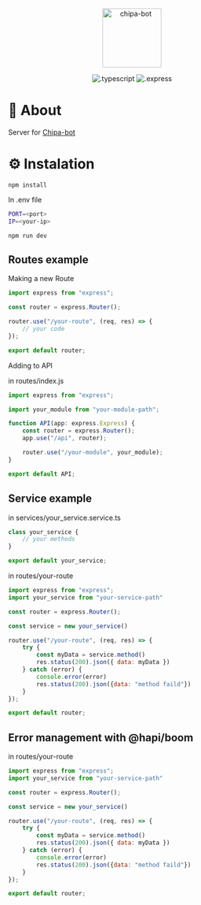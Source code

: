 <div align="center">
    <br />
    <p>
        <a>
            <img src="https://i.imgur.com/0KvOXjK.png" width="120" alt="chipa-bot" />
        </a>
    </p>
    <p>
        <img src="https://img.shields.io/badge/TypeScript-007ACC?style=for-the-badge&logo=TypeScript&logoColor=white" alt=".typescript" />
        <img src="https://img.shields.io/badge/Express-4caf50?style=for-the-badge&logo=Express&logoColor=black" alt=".express" />
    </p>
</div>

# 📕 About

Server for [Chipa-bot](https://github.com/TaCoDevs/chipa-bot)

# ⚙️ Instalation

```sh-session
npm install
```
In .env file

```bash
PORT=<port>
IP=<your-ip>
```

```sh-session
npm run dev
```

## Routes example

Making a new Route

```js
import express from "express";

const router = express.Router();

router.use("/your-route", (req, res) => {
    // your code
});

export default router;
```

Adding to API

in routes/index.js

```js
import express from "express";

import your_module from "your-module-path";

function API(app: express.Express) {
    const router = express.Router();
    app.use("/api", router);

    router.use("/your-module", your_module);
}

export default API;
```
## Service example

in services/your_service.service.ts

```js
class your_service {
    // your methods
}

export default your_service;
```

in routes/your-route

```js
import express from "express";
import your_service from "your-service-path"

const router = express.Router();

const service = new your_service()

router.use("/your-route", (req, res) => {
    try {
        const myData = service.method()
        res.status(200).json({ data: myData })
    } catch (error) {
        console.error(error)
        res.status(200).json({data: "method faild"})
    }
});

export default router;
```

## Error management with @hapi/boom

in routes/your-route

```js
import express from "express";
import your_service from "your-service-path"

const router = express.Router();

const service = new your_service()

router.use("/your-route", (req, res) => {
    try {
        const myData = service.method()
        res.status(200).json({ data: myData })
    } catch (error) {
        console.error(error)
        res.status(200).json({data: "method faild"})
    }
});

export default router;
```